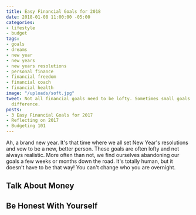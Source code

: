 ```yaml
---
title: Easy Financial Goals for 2018
date: 2018-01-08 11:00:00 -05:00
categories:
- lifestyle
- budget
tags:
- goals
- dreams
- new year
- new years
- new years resolutions
- personal finance
- financial freedom
- financial coach
- financial health
image: "/uploads/soft.jpg"
tweet: Not all financial goals need to be lofty. Sometimes small goals make the biggest
  difference.
posts:
- 3 Easy Financial Goals for 2017
- Reflecting on 2017
- Budgeting 101
---
```


Ah, a brand new year. It's that time where we all set New Year's resolutions and vow to be a new, better person. These goals are often lofty and not always realistic. More often than not, we find ourselves abandoning our goals a few weeks or months down the road. It's totally human, but it doesn't have to be that way! You can't change who you are overnight.

## Talk About Money

## Be Honest With Yourself

## 